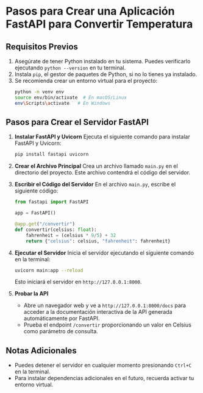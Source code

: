 # Pasos para Crear una Aplicación FastAPI para Convertir Temperatura

## Requisitos Previos
1. Asegúrate de tener Python instalado en tu sistema. Puedes verificarlo ejecutando `python --version` en tu terminal.
2. Instala `pip`, el gestor de paquetes de Python, si no lo tienes ya instalado.
3. Se recomienda crear un entorno virtual para el proyecto:
   ```bash
   python -m venv env
   source env/bin/activate  # En macOS/Linux
   env\Scripts\activate   # En Windows
   ```

## Pasos para Crear el Servidor FastAPI

1. **Instalar FastAPI y Uvicorn**
   Ejecuta el siguiente comando para instalar FastAPI y Uvicorn:
   ```bash
   pip install fastapi uvicorn
   ```

2. **Crear el Archivo Principal**
   Crea un archivo llamado `main.py` en el directorio del proyecto. Este archivo contendrá el código del servidor.

3. **Escribir el Código del Servidor**
   En el archivo `main.py`, escribe el siguiente código:
   ```python
   from fastapi import FastAPI

   app = FastAPI()

   @app.get("/convertir")
   def convertir(celsius: float):
       fahrenheit = (celsius * 9/5) + 32
       return {"celsius": celsius, "fahrenheit": fahrenheit}
   ```

4. **Ejecutar el Servidor**
   Inicia el servidor ejecutando el siguiente comando en la terminal:
   ```bash
   uvicorn main:app --reload
   ```
   Esto iniciará el servidor en `http://127.0.0.1:8000`.

5. **Probar la API**
   - Abre un navegador web y ve a `http://127.0.0.1:8000/docs` para acceder a la documentación interactiva de la API generada automáticamente por FastAPI.
   - Prueba el endpoint `/convertir` proporcionando un valor en Celsius como parámetro de consulta.

## Notas Adicionales
- Puedes detener el servidor en cualquier momento presionando `Ctrl+C` en la terminal.
- Para instalar dependencias adicionales en el futuro, recuerda activar tu entorno virtual.